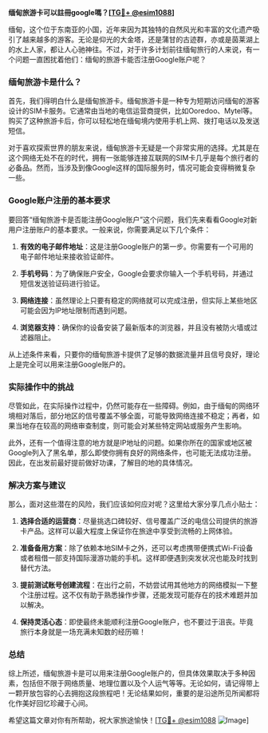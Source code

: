 **缅甸旅游卡可以註冊google嗎？[[TG💪+ @esim1088](https://t.me/s/esim1088)]**

缅甸，这个位于东南亚的小国，近年来因为其独特的自然风光和丰富的文化遗产吸引了越来越多的游客。无论是仰光的大金塔，还是蒲甘的古迹群，亦或是茵莱湖上的水上人家，都让人心驰神往。不过，对于许多计划前往缅甸旅行的人来说，有一个问题一直困扰着他们：缅甸的旅游卡能否注册Google账户呢？

### 缅甸旅游卡是什么？

首先，我们得明白什么是缅甸旅游卡。缅甸旅游卡是一种专为短期访问缅甸的游客设计的SIM卡服务。它通常由当地的电信运营商提供，比如Ooredoo、Mytel等。购买了这种旅游卡后，你可以轻松地在缅甸境内使用手机上网、拨打电话以及发送短信。

对于喜欢探索世界的朋友来说，缅甸旅游卡无疑是一个非常实用的选择。尤其是在这个网络无处不在的时代，拥有一张能够连接互联网的SIM卡几乎是每个旅行者的必备品。然而，当涉及到像Google这样的国际服务时，情况可能会变得稍微复杂一些。

### Google账户注册的基本要求

要回答“缅甸旅游卡是否能注册Google账户”这个问题，我们先来看看Google对新用户注册账户的基本要求。一般来说，你需要满足以下几个条件：

1. **有效的电子邮件地址**：这是注册Google账户的第一步。你需要有一个可用的电子邮件地址来接收验证邮件。
   
2. **手机号码**：为了确保账户安全，Google会要求你输入一个手机号码，并通过短信发送验证码进行验证。

3. **网络连接**：虽然理论上只要有稳定的网络就可以完成注册，但实际上某些地区可能会因为IP地址限制而遇到问题。

4. **浏览器支持**：确保你的设备安装了最新版本的浏览器，并且没有被防火墙或过滤器阻止。

从上述条件来看，只要你的缅甸旅游卡提供了足够的数据流量并且信号良好，理论上是完全可以用来注册Google账户的。

### 实际操作中的挑战

尽管如此，在实际操作过程中，仍然可能存在一些障碍。例如，由于缅甸的网络环境相对落后，部分地区的信号覆盖不够全面，可能导致网络连接不稳定；再者，如果当地存在较高的网络审查制度，则可能会对某些特定网站或服务产生影响。

此外，还有一个值得注意的地方就是IP地址的问题。如果你所在的国家或地区被Google列入了黑名单，那么即使你拥有良好的网络条件，也可能无法成功注册。因此，在出发前最好提前做好功课，了解目的地的具体情况。

### 解决方案与建议

那么，面对这些潜在的风险，我们应该如何应对呢？这里给大家分享几点小贴士：

1. **选择合适的运营商**：尽量挑选口碑较好、信号覆盖广泛的电信公司提供的旅游卡产品。这样可以最大程度上保证你在旅途中享受到流畅的上网体验。

2. **准备备用方案**：除了依赖本地SIM卡之外，还可以考虑携带便携式Wi-Fi设备或者租借一部支持国际漫游功能的手机。这样即便遇到突发状况也能及时找到替代方法。

3. **提前测试账号创建流程**：在出行之前，不妨尝试用其他地方的网络模拟一下整个注册过程。这不仅有助于熟悉操作步骤，还能发现可能存在的技术难题并加以解决。

4. **保持灵活心态**：即使最终未能顺利注册Google账户，也不要过于沮丧。毕竟旅行本身就是一场充满未知数的经历嘛！

### 总结

综上所述，缅甸旅游卡是可以用来注册Google账户的，但具体效果取决于多种因素，包括但不限于网络质量、地理位置以及个人运气等等。无论如何，请记得带上一颗开放包容的心去拥抱这段旅程吧！无论结果如何，重要的是沿途所见所闻都将化作美好回忆珍藏于心间。

希望这篇文章对你有所帮助，祝大家旅途愉快！[[TG💪+ @esim1088](https://t.me/s/esim1088) ![Image](https://i.postimg.cc/4NQfJmqS/Snipaste-2025-05-13-00-14-12.png)]
